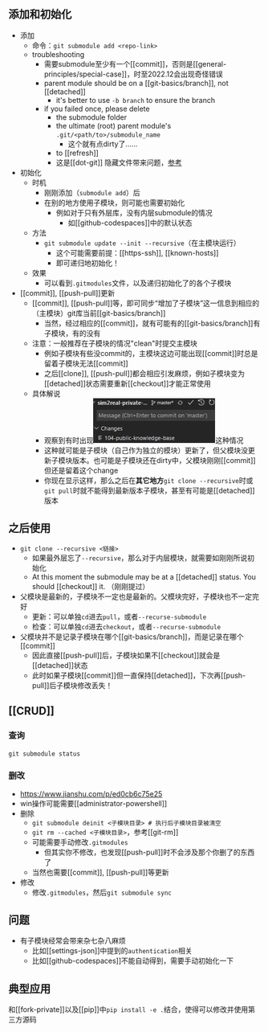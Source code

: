 ## 添加和初始化
- 添加
  - 命令：`git submodule add <repo-link>`
  - troubleshooting
    - 需要submodule至少有一个[[commit]]，否则是[[general-principles/special-case]]，时至2022.12会出现奇怪错误
    - parent module should be on a [[git-basics/branch]], not [[detached]]
      - it's better to use `-b branch` to ensure the branch
    - if you failed once, please delete 
      - the submodule folder
      - the ultimate (root) parent module's `.git/<path/to>/submodule_name`
        - 这个就有点dirty了……
      - to [[refresh]]
      - 这是[[dot-git]] 隐藏文件带来问题，[参考](https://blog.csdn.net/weixin_44622464/article/details/114933261)
- 初始化
  - 时机
    - 刚刚添加（`submodule add`）后
    - 在别的地方使用子模块，则可能也需要初始化
      - 例如对于只有外层库，没有内层submodule的情况
        - 如[[github-codespaces]]中的默认状态
  - 方法
    - `git submodule update --init --recursive`（在主模块运行）
      - 这个可能需要前提：[[https-ssh]], [[known-hosts]]
      - 即可递归地初始化！
  - 效果
    - 可以看到`.gitmodules`文件，以及递归初始化了的各个子模块
- [[commit]], [[push-pull]]更新
  - [[commit]], [[push-pull]]等，即可同步“增加了子模块”这一信息到相应的（主模块）git库当前[[git-basics/branch]]
    - 当然，经过相应的[[commit]]，就有可能有的[[git-basics/branch]]有子模块，有的没有
  - 注意：一般推荐在子模块的情况"clean"时提交主模块
    - 例如子模块有些没commit的，主模块这边可能出现[[commit]]时总是留着子模块无法[[commit]]
    - 之后[[clone]], [[push-pull]]都会相应引发麻烦，例如子模块变为[[detached]]状态需要重新[[checkout]]才能正常使用
  - 具体解说
    - 观察到有时出现![](submodule-update.png)这种情况
    - 这种就可能是子模块（自己作为独立的模块）更新了，但父模块没更新子模块版本。也可能是子模块还在dirty中，父模块刚刚[[commit]]但还是留着这个change
    - 你现在显示这样，那么之后在**其它地方**`git clone --recursive`时或`git pull`时就不能得到最新版本子模块，甚至有可能是[[detached]]版本
## 之后使用
- `git clone --recursive <链接>`
  - 如果最外层忘了`--recursive`，那么对于内层模块，就需要如刚刚所说初始化
  - At this moment the submodule may be at a [[detached]] status. You should [[checkout]] it. （刚刚提过）
- 父模块是最新的，子模块不一定也是最新的。父模块完好，子模块也不一定完好
  - 更新：可以单独`cd`进去`pull`，或者`--recurse-submodule`
  - 检查：可以单独`cd`进去`checkout`，或者`--recurse-submodule`
- 父模块并不是记录子模块在哪个[[git-basics/branch]]，而是记录在哪个[[commit]]
  - 因此直接[[push-pull]]后，子模块如果不[[checkout]]就会是[[detached]]状态
  - 此时如果子模块[[commit]]但一直保持[[detached]]，下次再[[push-pull]]后子模块修改丢失！
## [[CRUD]]
### 查询
`git submodule status`
### 删改
- https://www.jianshu.com/p/ed0cb6c75e25
- win操作可能需要[[administrator-powershell]]
- 删除
   - `git submodule deinit <子模块目录> # 执行后子模块目录被清空`
   - `git rm --cached <子模块目录>`，参考[[git-rm]]
   - 可能需要手动修改`.gitmodules`
     - 但其实你不修改，也发现[[push-pull]]时不会涉及那个你删了的东西了
   - 当然也需要[[commit]], [[push-pull]]等更新
- 修改
  - 修改`.gitmodules`，然后`git submodule sync`
## 问题
- 有子模块经常会带来杂七杂八麻烦
  - 比如[[settings-json]]中提到的`authentication`相关
  - 比如[[github-codespaces]]不能自动得到，需要手动初始化一下
## 典型应用
和[[fork-private]]以及[[pip]]中`pip install -e .`结合，使得可以修改并使用第三方源码
